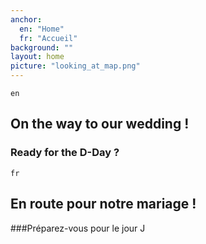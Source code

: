 ```yaml
---
anchor:
  en: "Home"
  fr: "Accueil"
background: ""
layout: home
picture: "looking_at_map.png"
---
```

`en`

## On the way to our wedding !

### Ready for the D-Day ?


`fr`

## En route pour notre mariage !

###Préparez-vous pour le jour J
